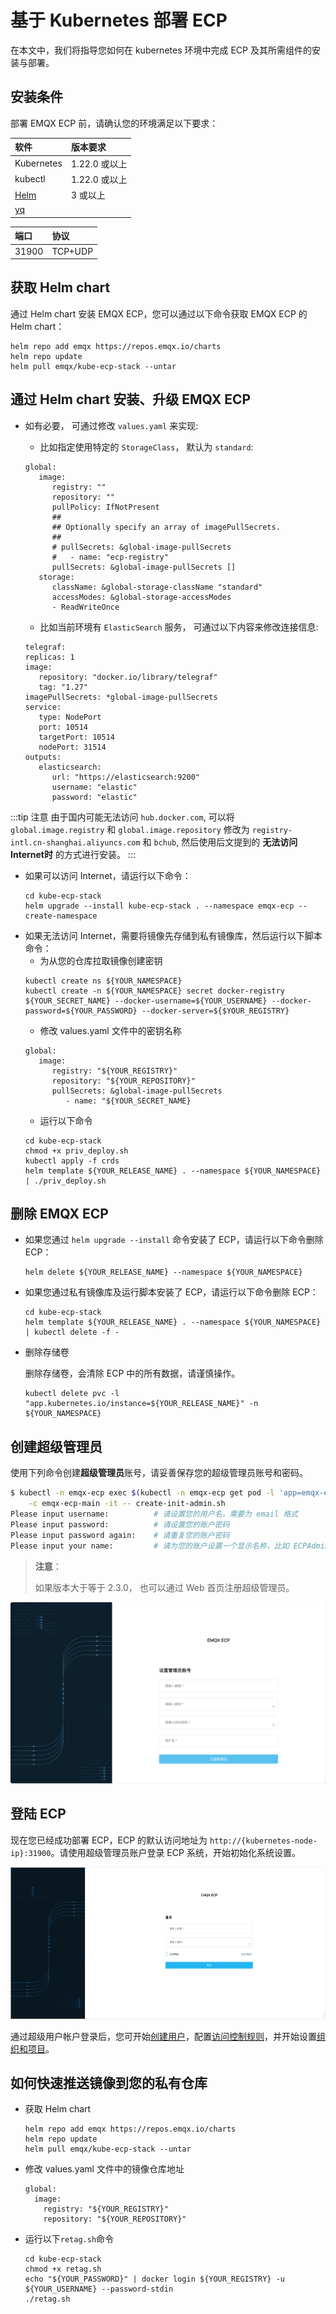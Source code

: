 # 基于 Kubernetes 部署 ECP

在本文中，我们将指导您如何在 kubernetes 环境中完成 ECP 及其所需组件的安装与部署。

## 安装条件

部署 EMQX ECP 前，请确认您的环境满足以下要求：

| 软件                                   | 版本要求      |
| :------------------------------------- | :------------ |
| Kubernetes                             | 1.22.0 或以上 |
| kubectl                                | 1.22.0 或以上 |
| [Helm](https://helm.sh/)               | 3 或以上      |
| [yq](https://github.com/mikefarah/yq/) |               |

| 端口  | 协议    |
| :---- | :------ |
| 31900 | TCP+UDP |

## 获取 Helm chart

通过 Helm chart 安装 EMQX ECP，您可以通过以下命令获取 EMQX ECP 的 Helm chart：

```shell
helm repo add emqx https://repos.emqx.io/charts
helm repo update
helm pull emqx/kube-ecp-stack --untar
```

## 通过 Helm chart 安装、升级 EMQX ECP

- 如有必要， 可通过修改 `values.yaml` 来实现:

  - 比如指定使用特定的 `StorageClass`， 默认为 `standard`:

  ```shell
  global:
     image:
        registry: ""
        repository: ""
        pullPolicy: IfNotPresent
        ##
        ## Optionally specify an array of imagePullSecrets.
        ##
        # pullSecrets: &global-image-pullSecrets
        #   - name: "ecp-registry"
        pullSecrets: &global-image-pullSecrets []
     storage:
        className: &global-storage-className "standard"
        accessModes: &global-storage-accessModes
        - ReadWriteOnce
  ```

  - 比如当前环境有 `ElasticSearch` 服务， 可通过以下内容来修改连接信息:

  ```shell
  telegraf:
  replicas: 1
  image:
     repository: "docker.io/library/telegraf"
     tag: "1.27"
  imagePullSecrets: *global-image-pullSecrets
  service:
     type: NodePort
     port: 10514
     targetPort: 10514
     nodePort: 31514
  outputs:
     elasticsearch:
        url: "https://elasticsearch:9200"
        username: "elastic"
        password: "elastic"
  ```
:::tip 注意
由于国内可能无法访问 `hub.docker.com`, 可以将 `global.image.registry` 和 `global.image.repository` 修改为 `registry-intl.cn-shanghai.aliyuncs.com` 和 `bchub`, 然后使用后文提到的 **无法访问 Internet时** 的方式进行安装。
:::

- 如果可以访问 Internet，请运行以下命令：
  ```shell
  cd kube-ecp-stack
  helm upgrade --install kube-ecp-stack . --namespace emqx-ecp --create-namespace
  ```
- 如果无法访问 Internet，需要将镜像先存储到私有镜像库，然后运行以下脚本命令：
  - 为从您的仓库拉取镜像创建密钥
  ```shell
  kubectl create ns ${YOUR_NAMESPACE}
  kubectl create -n ${YOUR_NAMESPACE} secret docker-registry ${YOUR_SECRET_NAME} --docker-username=${YOUR_USERNAME} --docker-password=${YOUR_PASSWORD} --docker-server=${$YOUR_REGISTRY}
  ```
  - 修改 values.yaml 文件中的密钥名称
  ```shell
  global:
     image:
        registry: "${YOUR_REGISTRY}"
        repository: "${YOUR_REPOSITORY}"
        pullSecrets: &global-image-pullSecrets
           - name: "${YOUR_SECRET_NAME}
  ```
  - 运行以下命令
  ```shell
  cd kube-ecp-stack
  chmod +x priv_deploy.sh
  kubectl apply -f crds
  helm template ${YOUR_RELEASE_NAME} . --namespace ${YOUR_NAMESPACE} | ./priv_deploy.sh
  ```

## 删除 EMQX ECP

- 如果您通过 `helm upgrade --install` 命令安装了 ECP，请运行以下命令删除 ECP：

  ```shell
  helm delete ${YOUR_RELEASE_NAME} --namespace ${YOUR_NAMESPACE}
  ```

- 如果您通过私有镜像库及运行脚本安装了 ECP，请运行以下命令删除 ECP：

  ```shell
  cd kube-ecp-stack
  helm template ${YOUR_RELEASE_NAME} . --namespace ${YOUR_NAMESPACE} | kubectl delete -f -
  ```

- 删除存储卷

  删除存储卷，会清除 ECP 中的所有数据，请谨慎操作。

  ```shell
  kubectl delete pvc -l "app.kubernetes.io/instance=${YOUR_RELEASE_NAME}" -n ${YOUR_NAMESPACE}
  ```

## 创建超级管理员

使用下列命令创建**超级管理员**账号，请妥善保存您的超级管理员账号和密码。

```bash
$ kubectl -n emqx-ecp exec $(kubectl -n emqx-ecp get pod -l 'app=emqx-ecp-main' -o jsonpath='{.items[0].metadata.name}') \
    -c emqx-ecp-main -it -- create-init-admin.sh
Please input username:          # 请设置您的用户名，需要为 email 格式
Please input password:          # 请设置您的账户密码
Please input password again:    # 请重复您的账户密码
Please input your name:         # 请为您的账户设置一个显示名称，比如 ECPAdmin
```

> **注意**：
>
> 如果版本大于等于 2.3.0， 也可以通过 Web 首页注册超级管理员。

![super-admin](./_assets/super-admin.png)

## 登陆 ECP

现在您已经成功部署 ECP，ECP 的默认访问地址为 `http://{kubernetes-node-ip}:31900`。请使用超级管理员账户登录 ECP 系统，开始初始化系统设置。

![login](./_assets/login.png)

通过超级用户帐户登录后，您可开始[创建用户](../system_admin/user_management.md)，配置[访问控制规则](../acl/introduction.md)，并开始设置[组织和项目](../system_admin/introduction.md)。

## 如何快速推送镜像到您的私有仓库

- 获取 Helm chart
  ```shell
  helm repo add emqx https://repos.emqx.io/charts
  helm repo update
  helm pull emqx/kube-ecp-stack --untar
  ```
- 修改 values.yaml 文件中的镜像仓库地址
  ```shell
  global:
    image:
      registry: "${YOUR_REGISTRY}"
      repository: "${YOUR_REPOSITORY}"
  ```
- 运行以下`retag.sh`命令
  ```shell
  cd kube-ecp-stack
  chmod +x retag.sh
  echo "${YOUR_PASSWORD}" | docker login ${YOUR_REGISTRY} -u ${YOUR_USERNAME} --password-stdin
  ./retag.sh
  ```
